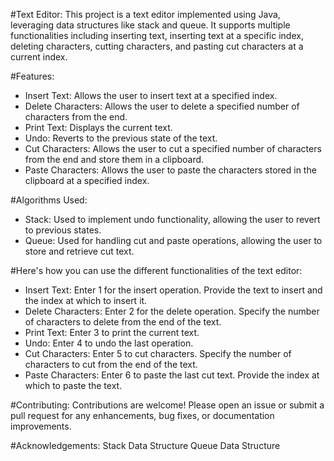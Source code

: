 #Text Editor:
This project is a text editor implemented using Java, leveraging data structures like stack and queue. It supports multiple functionalities including inserting text, inserting text at a specific index, deleting characters, cutting characters, and pasting cut characters at a current index.

#Features:
- Insert Text: Allows the user to insert text at a specified index.
- Delete Characters: Allows the user to delete a specified number of characters from the end.
- Print Text: Displays the current text.
- Undo: Reverts to the previous state of the text.
- Cut Characters: Allows the user to cut a specified number of characters from the end and store them in a clipboard.
- Paste Characters: Allows the user to paste the characters stored in the clipboard at a specified index.

#Algorithms Used:
- Stack: Used to implement undo functionality, allowing the user to revert to previous states.
- Queue: Used for handling cut and paste operations, allowing the user to store and retrieve cut text.

#Here's how you can use the different functionalities of the text editor:
- Insert Text:
Enter 1 for the insert operation.
Provide the text to insert and the index at which to insert it.
- Delete Characters:
Enter 2 for the delete operation.
Specify the number of characters to delete from the end of the text.
- Print Text:
Enter 3 to print the current text.
- Undo:
Enter 4 to undo the last operation.
- Cut Characters:
Enter 5 to cut characters.
Specify the number of characters to cut from the end of the text.
- Paste Characters:
Enter 6 to paste the last cut text.
Provide the index at which to paste the text.

#Contributing:
Contributions are welcome! Please open an issue or submit a pull request for any enhancements, bug fixes, or documentation improvements.

#Acknowledgements:
Stack Data Structure
Queue Data Structure
